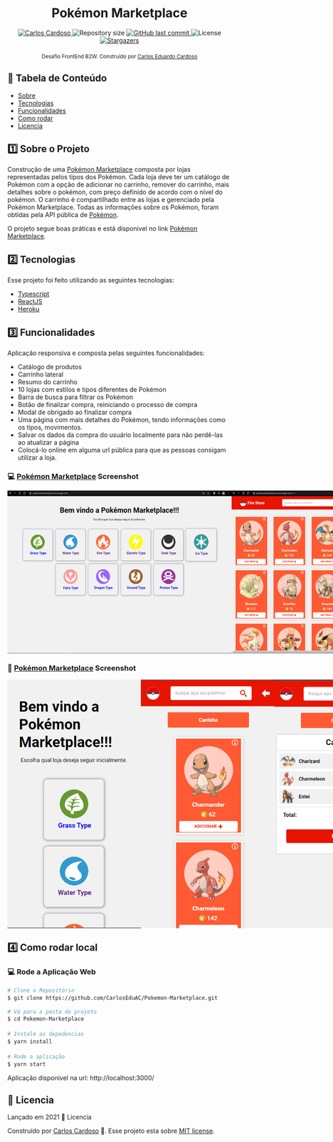 <div class="bg-gray-dark">
  <h1 align="center">
    Pokémon Marketplace
  </h1>
</div>

<p align="center">
  <a href="https://www.linkedin.com/in/carloseac/">
    <img alt="Carlos Cardoso" src="https://img.shields.io/badge/-CarlosEAC-009db9?style=flat&logo=Linkedin&logoColor=white" />
  </a>

  <img alt="Repository size" src="https://img.shields.io/github/repo-size/CarlosEduAC/Pokemon-Marketplace?color=009bd9">

  <a href="https://github.com/CarlosEduAC/Pokemon-Marketplace/commits/main">
    <img alt="GitHub last commit" src="https://img.shields.io/github/last-commit/CarlosEduAC/Pokemon-Marketplace?color=009bd9">
  </a>

  <img alt="License" src="https://img.shields.io/badge/license-MIT-009db9">

  <a href="https://github.com/CarlosEduAC/Pokemon-Marketplace/stargazers">
    <img alt="Stargazers" src="https://img.shields.io/github/stars/CarlosEduAC/Pokemon-Marketplace?color=009db9&logo=github">
  </a>
</p>

<div align="center">
  <sub>Desafio FrontEnd B2W. Construído por
    <a href="https://github.com/CarlosEduAC">Carlos Eduardo Cardoso</a>
  </sub>
</div>

## :pushpin: Tabela de Conteúdo

<!-- * [Site de Demostração](#eyes-site-de-demostração)  -->
* [Sobre](#one-sobre-o-projeto)
* [Tecnologias](#two-tecnologias)
* [Funcionalidades](#three-funcionalidades)
* [Como rodar](#construction_worker-como-rodar)
* [Licencia](#closed_book-licencia)

## :one: Sobre o Projeto
Construção de uma [Pokémon Marketplace](https://pokemonmarketplace.herokuapp.com/) composta por lojas
representadas pelos tipos dos Pokémon. Cada loja deve ter um catálogo de Pokémon com a opção de adicionar no carrinho, remover do carrinho, mais detalhes sobre o pokémon, com preço definido de acordo com o nível do pokémon. O carrinho é compartilhado entre as lojas e gerenciado pela Pokémon Marketplace. Todas as informações sobre os Pokémon, foram obtidas pela API pública de [Pokémon](https://pokeapi.co/).

O projeto segue boas práticas e está disponivel no link [Pokémon Marketplace](https://pokemonmarketplace.herokuapp.com/).

## :two: Tecnologias
Esse projeto foi feito utilizando as seguintes tecnologias:

* [Typescript](https://www.typescriptlang.org/)
* [ReactJS](https://pt-br.reactjs.org/)
* [Heroku](https://dashboard.heroku.com/)

## :three: Funcionalidades

Aplicação responsiva e composta pelas seguintes funcionalidades:

* Catálogo de produtos
* Carrinho lateral
* Resumo do carrinho
* 10 lojas com estilos e tipos diferentes de Pokémon
* Barra de busca para filtrar os Pokémon
* Botão de finalizar compra, reiniciando o processo de compra
* Modal de obrigado ao finalizar compra
* Uma página com mais detalhes do Pokémon, tendo informações como os tipos, movimentos.
* Salvar os dados da compra do usuário localmente para não perdê-las ao atualizar a página
* Colocá-lo online em alguma url pública para que as pessoas consigam utilizar a loja.

### 💻 [Pokémon Marketplace](https://pokemonmarketplace.herokuapp.com/) Screenshot
<div style="display: flex; flex-direction: 'row'; align-items: 'center';">
  <img src="./.github/Home.png" width="800px">
  <img src="./.github/PokeStore.png" width="800px">
  <img src="./.github/PokeStore1.png" width="800px">
  <img src="./.github/Details.png" width="800px">
  <img src="./.github/Modal.png" width="800px">
  <img src="./.github/LocalStorage.png" width="800px">
</div>

### 📱 [Pokémon Marketplace](https://pokemonmarketplace.herokuapp.com/) Screenshot
<div style="display: flex; flex-direction: 'row'; align-items: 'center';">
  <img src="./.github/HomeMobile.png" width="300px">
  <img src="./.github/PokeStoreMobile.png" width="300px">
  <img src="./.github/CartMobile.png" width="300px">
  <img src="./.github/DetailsMobile.png" width="300px">
  <img src="./.github/ModalMobile.png" width="300px">
</div>

## :four: Como rodar local

### 💻 Rode a Aplicação Web

```bash
# Clone o Repositório
$ git clone https://github.com/CarlosEduAC/Pokemon-Marketplace.git
```

```bash
# Vá para a pasta do projeto
$ cd Pokemon-Marketplace

# Instale as depedencias
$ yarn install

# Rode a aplicação
$ yarn start
```
Aplicação disponivel na url: http://localhost:3000/

## :closed_book: Licencia

Lançado em 2021 :closed_book: Licencia

Construído por [Carlos Cardoso](https://github.com/CarlosEduAC) 🚀.
Esse projeto esta sobre [MIT license](./LICENSE).
